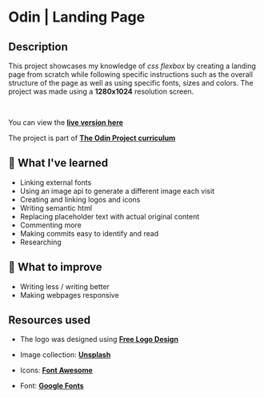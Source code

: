 # Odin | Landing Page

## Description

This project showcases my knowledge of *css flexbox* by creating a landing page from scratch while following specific instructions such as the overall structure of the page as well as using specific fonts, sizes and colors. The project was made using a **1280x1024** resolution screen.

<br>

You can view the [**live version here**](https://avnen7.github.io/odin-landing-page/)

The project is part of [**The Odin Project curriculum**](https://www.theodinproject.com/paths/foundations/courses/foundations/lessons/landing-page)

## :dancer: What I've learned

- Linking external fonts
- Using an image api to generate a different image each visit
- Creating and linking logos and icons
- Writing semantic html
- Replacing placeholder text with actual original content
- Commenting more
- Making commits easy to identify and read
- Researching 

## :monocle_face: What to improve

- Writing less / writing better
- Making webpages responsive

## Resources used

- The logo was designed using [**Free Logo Design**](https://www.freelogodesign.org/)

- Image collection: [**Unsplash**](https://unsplash.com/collections/2592165/korea)

- Icons: [**Font Awesome**](https://fontawesome.com/)

- Font: [**Google Fonts**](https://fonts.google.com/specimen/Roboto)


